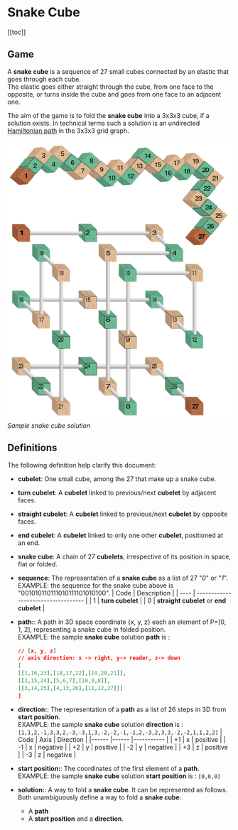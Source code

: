 # Snake Cube

[[toc]]

## Game

A **snake cube** is a sequence of 27 small cubes connected by an elastic that goes through each cube.  
The elastic goes either straight through the cube, from one face to the opposite, or turns inside the cube and goes from one face to an adjacent one.

The aim of the game is to fold the **snake cube** into a 3x3x3 cube, if a solution exists. In technical terms such a solution is an undirected [Hamiltonian path](https://en.wikipedia.org/wiki/Hamiltonian_path) in the 3x3x3 grid graph.

![missing](/img/snake-cube-solution.png)
_Sample snake cube solution_

## Definitions

The following definition help clarify this document:

- **cubelet**: One small cube, among the 27 that make up a snake cube.
- **turn cubelet**: A **cubelet** linked to previous/next **cubelet** by adjacent faces.
- **straight cubelet**: A **cubelet** linked to previous/next **cubelet** by opposite faces.
- **end cubelet**: A **cubelet** linked to only one other **cubelet**, positioned at an end.
- **snake cube**: A chain of 27 **cubelets**, irrespective of its position in space, flat or folded.
- **sequence**: The representation of a **snake cube** as a list of 27 "_0_" or "_1_".  
  EXAMPLE: the sequence for the snake cube above is "001010110111010111101010100".
  | Code | Description |
  | ---- | ----------------------------------- |
  | 1 | **turn cubelet** |
  | 0 | **straight cubelet** or **end cubelet** |

- **path:**: A path in 3D space coordinate {x, y, z} each an element of P=[0, 1, 2], representing a snake cube in folded position.  
  EXAMPLE: the sample **snake cube** solution **path** is :

  ```json
  // [x, y, z]
  // axis direction: x -> right, y-> reader, z-> down
  [
  [[1,16,23],[18,17,22],[19,20,21]],
  [[2,15,24],[5,6,7],[10,9,8]],
  [[3,14,25],[4,13,26],[11,12,27]]]
  ]
  ```

- **direction:**: The representation of a **path** as a list of 26 steps in 3D from **start position**.  
   EXAMPLE: the sample **snake cube** solution **direction** is : `[1,1,2,-1,3,3,2,-3,-3,1,3,-2,-2,-1,-1,2,-3,2,3,3,-2,-2,1,1,2,2]`
  | Code | Axis | Direction |
  |------ |------ |----------- |
  | +1 | x | positive |
  | -1 | x | negative |
  | +2 | y | positive |
  | -2 | y | negative |
  | +3 | z | positive |
  | -3 | z | negative |

- **start position:**: The coordinates of the first element of a **path**.  
   EXAMPLE: the sample **snake cube** solution **start position** is : `[0,0,0]`

- **solution:**: A way to fold a **snake cube**. It can be represented as follows. Both unambiguously define a way to fold a **snake cube**:

  - A **path**
  - A **start position** and a **direction**.
